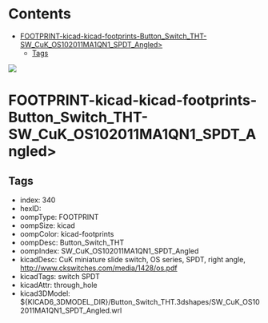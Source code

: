 



Contents
========

* [FOOTPRINT-kicad-kicad-footprints-Button_Switch_THT-SW_CuK_OS102011MA1QN1_SPDT_Angled>](#footprint-kicad-kicad-footprints-button_switch_tht-sw_cuk_os102011ma1qn1_spdt_angled)
	* [Tags](#tags)
  
![][im]
# FOOTPRINT-kicad-kicad-footprints-Button_Switch_THT-SW_CuK_OS102011MA1QN1_SPDT_Angled>

## Tags

- index: 340
- hexID: 
- oompType: FOOTPRINT
- oompSize: kicad
- oompColor: kicad-footprints
- oompDesc: Button_Switch_THT
- oompIndex: SW_CuK_OS102011MA1QN1_SPDT_Angled
- kicadDesc: CuK miniature slide switch, OS series, SPDT, right angle, http://www.ckswitches.com/media/1428/os.pdf
- kicadTags: switch SPDT
- kicadAttr: through_hole
- kicad3DModel: ${KICAD6_3DMODEL_DIR}/Button_Switch_THT.3dshapes/SW_CuK_OS102011MA1QN1_SPDT_Angled.wrl



[im]: image.png
